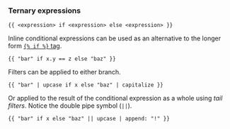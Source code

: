 ### Ternary expressions

```
{{ <expression> if <expression> else <expression> }}
```

Inline conditional expressions can be used as an alternative to the longer form [`{% if %}` tag](#if).

```liquid2
{{ "bar" if x.y == z else "baz" }}
```

Filters can be applied to either branch.

```liquid2
{{ "bar" | upcase if x else "baz" | capitalize }}
```

Or applied to the result of the conditional expression as a whole using _tail filters_. Notice the double pipe symbol (`||`).

```liquid2
{{ "bar" if x else "baz" || upcase | append: "!" }}
```
